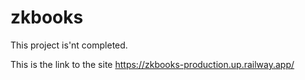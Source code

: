 # zkbooks
This project is'nt completed.


This is the link to the site
https://zkbooks-production.up.railway.app/
